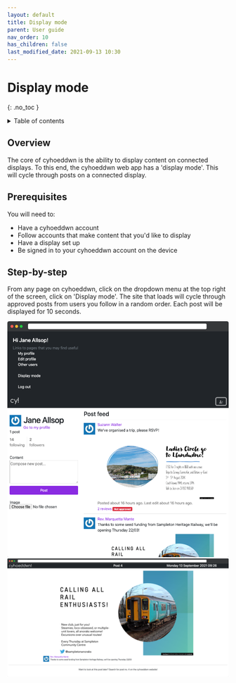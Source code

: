 ```yaml
---
layout: default
title: Display mode
parent: User guide
nav_order: 10
has_children: false
last_modified_date: 2021-09-13 10:30
---
```


# Display mode
{: .no_toc }

<details close markdown="block">
  <summary>
    Table of contents
  </summary>
  {: .text-delta }
1. TOC
{:toc}
</details>

## Overview
The core of cyhoeddwn is the ability to display content on connected displays. To this end, the cyhoeddwn web app has a 'display mode'. This will cycle through posts on a connected display.

## Prerequisites
You will need to:

- Have a cyhoeddwn account
- Follow accounts that make content that you'd like to display
- Have a display set up
- Be signed in to your cyhoeddwn account on the device

## Step-by-step
From any page on cyhoeddwn, click on the dropdown menu at the top right of the screen, click on 'Display mode'. The site that loads will cycle through approved posts from users you follow in a random order. Each post will be displayed for 10 seconds.

![](/assets/img/dropdown.png)
![](/assets/img/display_mode.png)